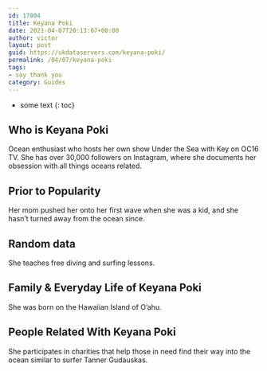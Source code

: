 ```yaml
---
id: 17804
title: Keyana Poki
date: 2021-04-07T20:13:07+00:00
author: victor
layout: post
guid: https://ukdataservers.com/keyana-poki/
permalink: /04/07/keyana-poki
tags:
- say thank you
category: Guides
---
```


* some text
{: toc}


## Who is Keyana Poki



Ocean enthusiast who hosts her own show Under the Sea with Key on OC16 TV. She has over 30,000 followers on Instagram, where she documents her obsession with all things oceans related. 

                
                
                
## Prior to Popularity



Her mom pushed her onto her first wave when she was a kid, and she hasn&#8217;t turned away from the ocean since.

                
                
                
## Random data



She teaches free diving and surfing lessons.  

                
                
                
## Family & Everyday Life of Keyana Poki



She was born on the Hawaiian Island of O&#8217;ahu. 

                
                
                
## People Related With Keyana Poki



She participates in charities that help those in need find their way into the ocean similar to surfer Tanner Gudauskas. 

                
              
            
          
          
          